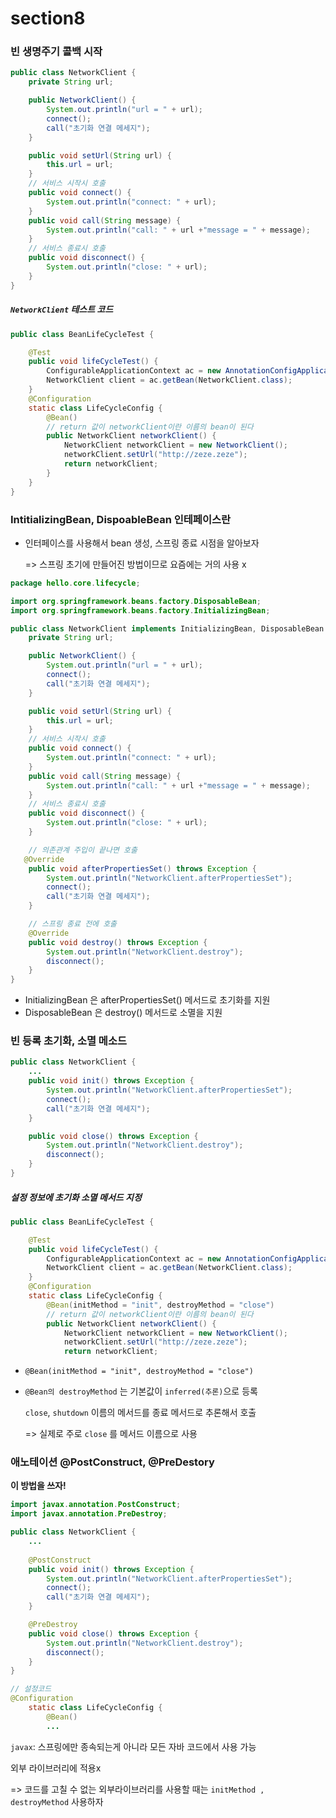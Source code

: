 # section8



### 빈 생명주기 콜백 시작

```java
public class NetworkClient {
    private String url;

    public NetworkClient() {
        System.out.println("url = " + url);
        connect();
        call("초기화 연결 메세지");
    }

    public void setUrl(String url) {
        this.url = url;
    }
    // 서비스 시작시 호출
    public void connect() {
        System.out.println("connect: " + url);
    }
    public void call(String message) {
        System.out.println("call: " + url +"message = " + message);
    }
    // 서비스 종료시 호출
    public void disconnect() {
        System.out.println("close: " + url);
    }
}
```

##### `NetworkClient` 테스트 코드

```java
public class BeanLifeCycleTest {

    @Test
    public void lifeCycleTest() {
        ConfigurableApplicationContext ac = new AnnotationConfigApplicationContext(LifeCycleConfig.class);
        NetworkClient client = ac.getBean(NetworkClient.class);
    }
    @Configuration
    static class LifeCycleConfig {
        @Bean()
        // return 값이 networkClient이란 이름의 bean이 된다
        public NetworkClient networkClient() {
            NetworkClient networkClient = new NetworkClient();
            networkClient.setUrl("http://zeze.zeze");
            return networkClient;
        }
    }
}
```



### IntitializingBean, DispoableBean 인테페이스란

- 인터페이스를 사용해서 bean 생성, 스프링 종료 시점을 알아보자

  => 스프링 초기에 만들어진 방법이므로 요즘에는 거의 사용 x

```java
package hello.core.lifecycle;

import org.springframework.beans.factory.DisposableBean;
import org.springframework.beans.factory.InitializingBean;

public class NetworkClient implements InitializingBean, DisposableBean {
    private String url;

    public NetworkClient() {
        System.out.println("url = " + url);
        connect();
        call("초기화 연결 메세지");
    }

    public void setUrl(String url) {
        this.url = url;
    }
    // 서비스 시작시 호출
    public void connect() {
        System.out.println("connect: " + url);
    }
    public void call(String message) {
        System.out.println("call: " + url +"message = " + message);
    }
    // 서비스 종료시 호출
    public void disconnect() {
        System.out.println("close: " + url);
    }

    // 의존관계 주입이 끝나면 호출
   @Override
    public void afterPropertiesSet() throws Exception {
        System.out.println("NetworkClient.afterPropertiesSet");
        connect();
        call("초기화 연결 메세지");
    }

    // 스프링 종료 전에 호출
    @Override
    public void destroy() throws Exception {
        System.out.println("NetworkClient.destroy");
        disconnect();
    }
}

```

- InitializingBean 은 afterPropertiesSet() 메서드로 초기화를 지원
- DisposableBean 은 destroy() 메서드로 소멸을 지원



### 빈 등록 초기화, 소멸 메소드

```java
public class NetworkClient {
    ...
    public void init() throws Exception {
        System.out.println("NetworkClient.afterPropertiesSet");
        connect();
        call("초기화 연결 메세지");
    }

    public void close() throws Exception {
        System.out.println("NetworkClient.destroy");
        disconnect();
    }
}
```



##### 설정 정보에 초기화 소멸 메서드 지정

```java
public class BeanLifeCycleTest {

    @Test
    public void lifeCycleTest() {
        ConfigurableApplicationContext ac = new AnnotationConfigApplicationContext(LifeCycleConfig.class);
        NetworkClient client = ac.getBean(NetworkClient.class);
    }
    @Configuration
    static class LifeCycleConfig {
        @Bean(initMethod = "init", destroyMethod = "close")
        // return 값이 networkClient이란 이름의 bean이 된다
        public NetworkClient networkClient() {
            NetworkClient networkClient = new NetworkClient();
            networkClient.setUrl("http://zeze.zeze");
            return networkClient;
```

- `@Bean(initMethod = "init", destroyMethod = "close")`

- `@Bean의 destroyMethod` 는 기본값이 `inferred(추론)`으로 등록

  `close`, `shutdown` 이름의 메서드를 종료 메서드로 추론해서 호출

  => 실제로 주로 `close` 를 메서드 이름으로 사용

  



### 애노테이션 @PostConstruct, @PreDestory

**이 방법을 쓰자!**

```java
import javax.annotation.PostConstruct;
import javax.annotation.PreDestroy;

public class NetworkClient {
	...
        
    @PostConstruct
    public void init() throws Exception {
        System.out.println("NetworkClient.afterPropertiesSet");
        connect();
        call("초기화 연결 메세지");
    }

    @PreDestroy
    public void close() throws Exception {
        System.out.println("NetworkClient.destroy");
        disconnect();
    }
}

// 설정코드
@Configuration
    static class LifeCycleConfig {
        @Bean()
        ...
```

`javax`: 스프링에만 종속되는게 아니라 모든 자바 코드에서 사용 가능

외부 라이브러리에 적용x

=> 코드를 고칠 수 없는 외부라이브러리를 사용할 때는 `initMethod , destroyMethod` 사용하자


